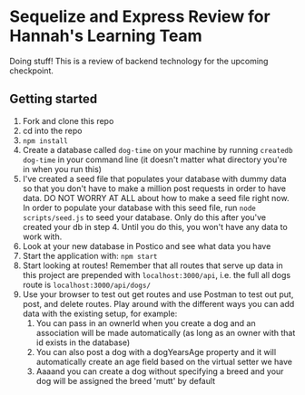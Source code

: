 # Sequelize and Express Review for Hannah's Learning Team

Doing stuff! This is a review of backend technology for the upcoming checkpoint.

## Getting started


1. Fork and clone this repo
2. cd into the repo
3. `npm install`
4. Create a database called `dog-time` on your machine by running `createdb dog-time` in your command line (it doesn't matter what directory you're in when you run this)
5. I've created a seed file that populates your database with dummy data so that you don't have to make a million post requests in order to have data. DO NOT WORRY AT ALL about how to make a seed file right now. In order to populate your database with this seed file, run `node scripts/seed.js` to seed your database. Only do this after you've created your db in step 4. Until you do this, you won't have any data to work with.
6. Look at your new database in Postico and see what data you have
7. Start the application with: `npm start`
8. Start looking at routes! Remember that all routes that serve up data in this project are prepended with `localhost:3000/api`, i.e. the full all dogs route is `localhost:3000/api/dogs/`
9. Use your browser to test out get routes and use Postman to test out put, post, and delete routes. Play around with the different ways you can add data with the existing setup, for example:
    1. You can pass in an ownerId when you create a dog and an association will be made automatically (as long as an owner with that id exists in the database)
    2. You can also post a dog with a dogYearsAge property and it will automatically create an age field based on the virtual setter we have
    3. Aaaand you can create a dog without specifying a breed and your dog will be assigned the breed 'mutt' by default
